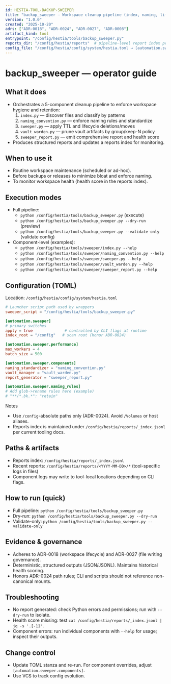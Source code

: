 ```yaml
---
id: HESTIA-TOOL-BACKUP-SWEEPER
title: "backup_sweeper — Workspace cleanup pipeline (index, naming, lifecycle, vault, report)"
version: "1.0.0"
created: "2025-10-20"
adrs: ["ADR-0018", "ADR-0024", "ADR-0027", "ADR-0008"]
artifact_kind: tool
entrypoint: "/config/hestia/tools/backup_sweeper.py"
reports_dir: "/config/hestia/reports"  # pipeline-level report index per existing docs
config_file: "/config/hestia/config/system/hestia.toml → [automation.sweeper]"
---
```


# backup_sweeper — operator guide

## What it does
- Orchestrates a 5-component cleanup pipeline to enforce workspace hygiene and retention:
  1) `index.py` — discover files and classify by patterns
  2) `naming_convention.py` — enforce naming rules and standardize
  3) `sweeper.py` — apply TTL and lifecycle deletions/moves
  4) `vault_warden.py` — prune vault artifacts by group/keep-N policy
  5) `sweeper_report.py` — emit comprehensive report and health score
- Produces structured reports and updates a reports index for monitoring.

## When to use it
- Routine workspace maintenance (scheduled or ad-hoc).
- Before backups or releases to minimize bloat and enforce naming.
- To monitor workspace health (health score in the reports index).

## Execution modes
- Full pipeline:
  - `python /config/hestia/tools/backup_sweeper.py` (execute)
  - `python /config/hestia/tools/backup_sweeper.py --dry-run` (preview)
  - `python /config/hestia/tools/backup_sweeper.py --validate-only` (validate config)
- Component-level (examples):
  - `python /config/hestia/tools/sweeper/index.py --help`
  - `python /config/hestia/tools/sweeper/naming_convention.py --help`
  - `python /config/hestia/tools/sweeper/sweeper.py --help`
  - `python /config/hestia/tools/sweeper/vault_warden.py --help`
  - `python /config/hestia/tools/sweeper/sweeper_report.py --help`

## Configuration (TOML)
Location: `/config/hestia/config/system/hestia.toml`

```toml
# Launcher script path used by wrappers
sweeper_script = "/config/hestia/tools/backup_sweeper.py"

[automation.sweeper]
# primary switches
apply = true              # controlled by CLI flags at runtime
index_root = "/config"   # scan root (honor ADR-0024)

[automation.sweeper.performance]
max_workers = 4
batch_size = 500

[automation.sweeper.components]
naming_standardizer = "naming_convention.py"
vault_manager = "vault_warden.py"
report_generator = "sweeper_report.py"

[automation.sweeper.naming_rules]
# Add glob->rename rules here (example)
# "**/*.bk.*": "retain"
```

Notes
- Use `/config`-absolute paths only (ADR-0024). Avoid `/Volumes` or host aliases.
- Reports index is maintained under `/config/hestia/reports/_index.jsonl` per current tooling docs.

## Paths & artifacts
- Reports index: `/config/hestia/reports/_index.jsonl`
- Recent reports: `/config/hestia/reports/<YYYY-MM-DD>/*` (tool-specific logs in files)
- Component logs may write to tool-local locations depending on CLI flags.

## How to run (quick)
- Full pipeline: `python /config/hestia/tools/backup_sweeper.py`
- Dry-run: `python /config/hestia/tools/backup_sweeper.py --dry-run`
- Validate-only: `python /config/hestia/tools/backup_sweeper.py --validate-only`

## Evidence & governance
- Adheres to ADR-0018 (workspace lifecycle) and ADR-0027 (file writing governance).
- Deterministic, structured outputs (JSON/JSONL). Maintains historical health scoring.
- Honors ADR-0024 path rules; CLI and scripts should not reference non-canonical mounts.

## Troubleshooting
- No report generated: check Python errors and permissions; run with `--dry-run` to isolate.
- Health score missing: test `cat /config/hestia/reports/_index.jsonl | jq -s '.[-1]'`.
- Component errors: run individual components with `--help` for usage; inspect their outputs.

## Change control
- Update TOML stanza and re-run. For component overrides, adjust `[automation.sweeper.components]`.
- Use VCS to track config evolution.

